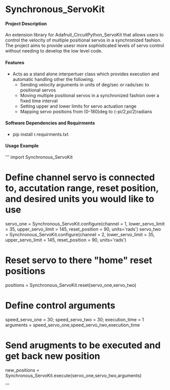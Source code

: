 # Synchronous_ServoKit

#### Project Description
An extension library for Adafruit_CircuitPython_ServoKit that allows users to control the velocity of multiple positional servos in a synchronized fashion. The project aims to provide usesr more sophisticated levels of servo control without needing to develop the low level code. 

#### Features
- Acts as a stand alone interpertuer class which provides execution and automatic handling other the following. 
  - Sending velocity arguments in units of deg/sec or rads/sec to positional servos 
  - Moving multiple positional servos in a synchronized fashion over a fixed time interval
  - Setting upper and lower limits for servo actuation range 
  - Mapping servo positions from (0-180)deg to (-pi/2,pi/2)radians
  

#### Software Dependencies and Requirments
 - pip install r.requirments.txt
  

#### Usage Example

  '''
  import Synchronous_ServoKit
  
  # Define channel servo is connected to, accutation range, reset position, and desired units you would like to use 
  servo_one = Synchronous_ServoKit.configure(channel = 1, lower_servo_limit = 35, upper_servo_limit = 145, reset_position = 90, units='rads')
  servo_two = Synchronous_ServoKit.configure(channel = 2, lower_servo_limit = 35, upper_servo_limit = 145, reset_position = 90, units='rads')
  
  # Reset servo to there "home" reset positions
  positions = Synchronous_ServoKit.reset(servo_one,servo_two) 
  
  # Define control arguments 
  speed_servo_one = 30; speed_servo_two = 30; execution_time = 1 
  arguments = speed_servo_one,speed_servo_two,execution_time
  
  # Send arugments to be executed and get back new position 
  new_positions = Synchronous_ServoKit.execute(servo_one,servo_two,arguments)
  
  '''
   

  
  
  
  
